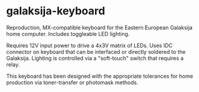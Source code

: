 # galaksija-keyboard
Reproduction, MX-compatible keyboard for the Eastern European Galaksija home computer. Includes toggleable LED lighting.

Requires 12V input power to drive a 4x3V matrix of LEDs. Uses IDC connector on keyboard that can be interfaced or directly soldered to the Galaksija. Lighting is controlled via a "soft-touch" switch that requires a relay.

This keyboard has been designed with the appropriate tolerances for home production via toner-transfer or photomask methods.
